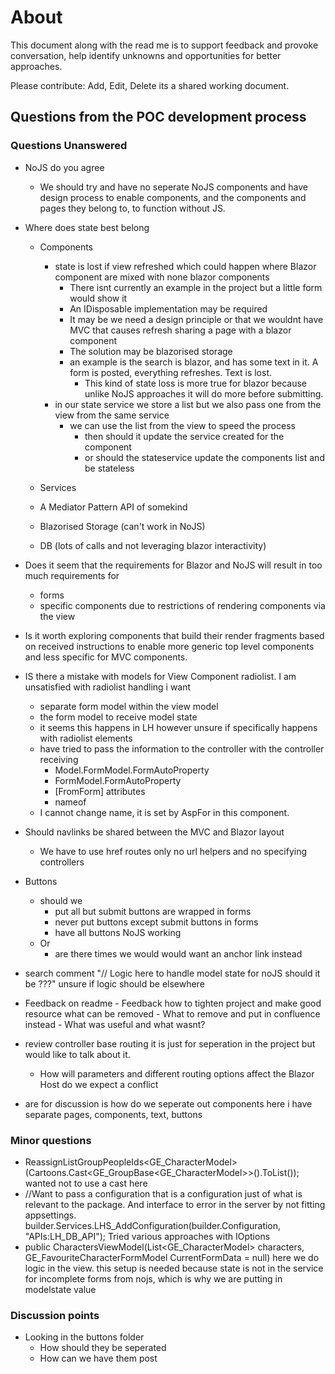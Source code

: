 # About

This document along with the read me is to support feedback and provoke conversation, help identify unknowns and 
opportunities for better approaches.

Please contribute: Add, Edit, Delete its a shared working document.

## Questions from the POC development process


### Questions Unanswered

- NoJS do you agree
	- We should try and have no seperate NoJS components and have design process to enable components, and the 
components and pages they belong to, to function without JS.
- Where does state best belong
	- Components
		- state is lost if view refreshed which could happen where Blazor component are mixed with none blazor components
			- There isnt currently an example in the project but a little form would show it
			- An IDisposable implementation may be required
			- It may be we need a design principle or that we wouldnt have MVC that causes refresh sharing a page with a blazor component
			- The solution may be blazorised storage
			- an example is the search is blazor, and has some text in it. A form is posted, everything refreshes. Text is lost.
				- This kind of state loss is more true for blazor because unlike NoJS approaches it will do more before submitting.
		- in our state service we store a list but we also pass one from the view from the same service
			- we can use the list from the view to speed the process
				- then should it update the service created for the component
				- or should the stateservice update the components list and be stateless
				
	- Services
	- A Mediator Pattern API of somekind
	- Blazorised Storage (can't work in NoJS)
	- DB (lots of calls and not leveraging blazor interactivity)
- Does it seem that the requirements for Blazor and NoJS will result in too much requirements for
	- forms
	- specific components due to restrictions of rendering components via the view
- Is it worth exploring components that build their render fragments based on received instructions to enable more 
generic top level components and less specific for MVC components.
- IS there a mistake with models for View Component radiolist. I am unsatisfied with radiolist handling i want 
	- separate form model within the view model
	- the form model to receive model state
	- it seems this happens in LH however unsure if specifically happens with radiolist elements
	- have tried to pass the information to the controller with the controller receiving
		- Model.FormModel.FormAutoProperty
		- FormModel.FormAutoProperty
		- [FromForm] attributes
		- nameof
	- I cannot change name, it is set by AspFor in this component.
- Should navlinks be shared between the MVC and Blazor layout
	- We have to use href routes only no url helpers and no specifying controllers
- Buttons
	- should we 
		- put all but submit buttons are wrapped in forms
		- never put buttons except submit buttons in forms
		- have all buttons NoJS working
	- Or
		- are there times we would would want an anchor link instead
- search comment "// Logic here to handle model state for noJS should it be ???" unsure if logic should be elsewhere	

- Feedback on readme
		- Feedback how to tighten project and make good resource what can be removed
		- What to remove and put in confluence instead
		- What was useful and what wasnt?
- review controller base routing it is just for seperation in the project but would like to talk about it.
	- How will parameters and different routing options affect the Blazor Host do we expect a conflict
- are for discussion is how do we seperate out components here i have separate pages, components, text, buttons

### Minor questions
- ReassignListGroupPeopleIds<GE_CharacterModel>(Cartoons.Cast<GE_GroupBase<GE_CharacterModel>>().ToList()); wanted not to use a cast here
- //Want to pass a configuration that is a configuration just of what is relevant to the package. And interface to error in the server by not fitting appsettings.
builder.Services.LHS_AddConfiguration(builder.Configuration, "APIs:LH_DB_API"); Tried various approaches with IOptions
-   public CharactersViewModel(List<GE_CharacterModel> characters, GE_FavouriteCharacterFormModel CurrentFormData = null) 
here we do logic in the view. this setup is needed because state is not in the service for incomplete forms from nojs, which is why we are putting in modelstate value

### Discussion points
- Looking in the buttons folder
	- How should they be seperated
	- How can we have them post 
	